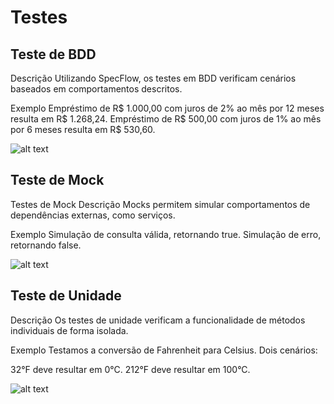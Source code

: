 # Testes 

## Teste de BDD 

Descrição
Utilizando SpecFlow, os testes em BDD verificam cenários baseados em comportamentos descritos.

Exemplo
Empréstimo de R$ 1.000,00 com juros de 2% ao mês por 12 meses resulta em R$ 1.268,24.
Empréstimo de R$ 500,00 com juros de 1% ao mês por 6 meses resulta em R$ 530,60.

![alt text](<../aplicando-teste/imgs/image.png>)

## Teste de Mock

Testes de Mock
Descrição
Mocks permitem simular comportamentos de dependências externas, como serviços.

Exemplo
Simulação de consulta válida, retornando true.
Simulação de erro, retornando false.

![alt text](<../aplicando-teste/imgs/image2.png>)

## Teste de Unidade 

Descrição
Os testes de unidade verificam a funcionalidade de métodos individuais de forma isolada.

Exemplo
Testamos a conversão de Fahrenheit para Celsius. Dois cenários:

32°F deve resultar em 0°C.
212°F deve resultar em 100°C.

![alt text](<../aplicando-teste/imgs/image3.png>)
